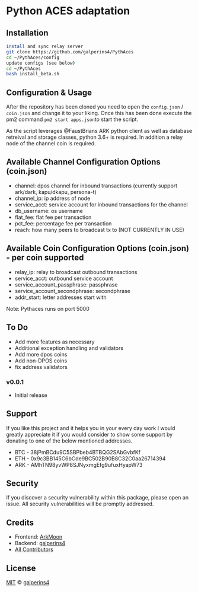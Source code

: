 # Python ACES adaptation

## Installation

```sh
install and sync relay server
git clone https://github.com/galperins4/PythAces 
cd ~/PythAces/config
update configs (see below)
cd ~/PythAces
bash install_beta.sh
```

## Configuration & Usage 

After the repository has been cloned you need to open the `config.json` / `coin.json` and change it to your liking. Once this has been done execute the pm2 command `pm2 start apps.json`to start the script. 

As the script leverages @FaustBrians ARK python client as well as database retreival and storage classes, python 3.6+ is required. In addition a relay node of the channel coin is required.

## Available Channel Configuration Options (coin.json)
- channel: dpos channel for inbound transactions (currently support ark/dark, kapu/dkapu, persona-t)
- channel_ip: ip address of node
- service_acct: service account for inbound transactions for the channel 
- db_username: os username
- flat_fee: flat fee per transaction
- pct_fee: percentage fee per transaction
- reach: how many peers to broadcast tx to (NOT CURRENTLY IN USE)

## Available Coin Configuration Options (coin.json) - per coin supported 
- relay_ip: relay to broadcast outbound transactions
- service_acct: outbound service account 
- service_account_passphrase: passphrase 
- service_account_secondphrase: secondphrase 
- addr_start: letter addresses start with

Note: Pythaces runs on port 5000

## To Do 
- Add more features as necessary
- Additional exception handling and validators
- Add more dpos coins
- Add non-DPOS coins 
- fix address validators

### v0.0.1
- Initial release

## Support

If you like this project and it helps you in your every day work I would greatly appreciate it if you would consider to show some support by donating to one of the below mentioned addresses.

- BTC - 38jPmBCdu9C5SBPbeb4BTBQG2SAbGvbfKf
- ETH - 0x9c3BB145C6bCde9BC502B90B8C32C0aa26714394
- ARK - AMhTN98yvWP8SJNyxmgEfg9ufuxHyapW73

## Security

If you discover a security vulnerability within this package, please open an issue. All security vulnerabilities will be promptly addressed.

## Credits


- Frontend: [ArkMoon](https://github.com/arkmoon)
- Backend: [galperins4](https://github.com/galperins4)
- [All Contributors](../../contributors)

## License

[MIT](LICENSE) © [galperins4](https://github.com/galperins4)





